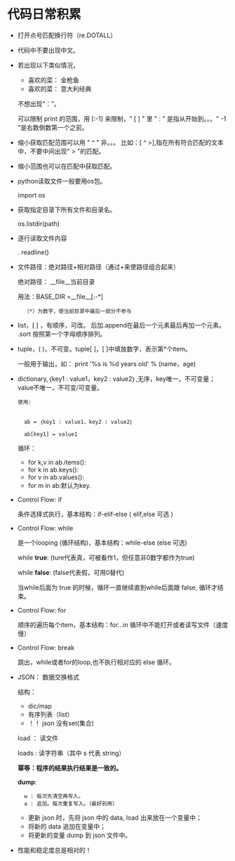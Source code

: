  # 代码日常积累

* 打开点号匹配换行符（re.DOTALL）
* 代码中不要出现中文。
* 若出现以下类似情况，


	- 喜欢的菜： 金枪鱼
	- 喜欢的菜： 意大利经典
  
 	 不想出现“：”。

  	可以限制 print 的范围，用 [:-1] 来限制，" [ ] " 里 " : " 是指从开始到。。。" -1 "是右数倒数第一个之前。


* 缩小获取匹配范围可以用 " ^ " 非。。。 比如：[ ^ >],指在所有符合匹配的文本中，不要中间出现" > "的匹配。
* 缩小范围也可以在匹配中获取匹配。 


* python读取文件一般要用os包。
	
	import os


* 获取指定目录下所有文件和目录名。		

	os.listdir(path)

* 逐行读取文件内容
	
	. readline()

* 文件路径：绝对路径+相对路径（通过+来使路径组合起来）

	绝对路径： \_\_file\_\_当前目录
	
	用法：BASE_DIR =\_\_file\_\_[:-*] 

		（*）为数字，使当前目录中最后一部分不参与
		

* list，[ ] ，有顺序，可改。  后加.append在最后一个元素最后再加一个元素。  .sort 按照第一个字母顺序排列。

* tuple，( )，不可变。tuple[ ]，[ ]中填放数字，表示第*个item。
   
    一般用于输出，如：
   print '%s is %d years old' % (name，age)

* dictionary,｛key1 : value1，key2 : value2｝,无序，key唯一，不可变量；value不唯一，不可变/可变量。 

	  使用:
		
		
		ab = ｛key1 : value1，key2 : value2｝
        
		ab[key1] = value1
	 
		
	 循环：
		
	- for k,v in ab.items():
	- for k in ab.keys():
	- for v in ab.values():
	- for m in ab:默认为key.
	 
* Control Flow:		if
	
	条件选择式执行，基本结构：if-elif-else ( elif,else 可选 )

* Control Flow:     while
	
	是一个looping (循环结构)，基本结构：while-else (else 可选)
 	
	while __true__: (ture代表真，可被看作1，但任意非0数字都作为true)

	while __false__: (false代表假，可用0替代)
	
	当while后面为 true 的时候，循环一直继续直到while后面跟 false, 循环才结束。

* Control Flow:		for
	
	顺序的遍历每个item，基本结构：for...in
	循环中不能打开或者读写文件（速度慢）

* Control Flow:		break
	
	跳出，while或者for的loop,也不执行相对应的 else 循环。

* JSON：	数据交换格式

	结构：
	- dic/map
	- 有序列表（list）
	- ！！ json 没有set(集合)

	load ： 读文件	

	loads : 读字符串（其中 s 代表 string）


	__幂等：程序的结果执行结果是一致的。__
	
	__dump__:

		w : 每次先清空再写入。
		a : 追加。每次重复写入。（最好别用）

	
	- 更新 json 时，先将 json 中的 data, load 出来放在一个变量中；
	- 将新的 data 追加在变量中；
	- 将更新的变量 dump 到 json 文件中。

* 性能和稳定度总是相对的！	